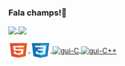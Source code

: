 ### Fala champs!👋

  <a href="https://github.com/guinlops">
  <div>
  <img height="180em" align="center" src="https://github-readme-stats.vercel.app/api?username=guinlops&show_icons=true&theme=chartreuse-dark&include_all_commits=true&count_private=true"/>
  <img height="180em" align="center" src="https://github-readme-stats.vercel.app/api/top-langs/?username=guinlops&layout=compact&langs_count=7&theme=chartreuse-dark"/>
  </div>

 <div style="display: inline_block" ><br>
  <!--<img align="center" alt="gui-Js" height="30" width="40" src="https://raw.githubusercontent.com/devicons/devicon/master/icons/javascript/javascript-plain.svg">-->
  <img align="center"  alt="gui-HTML" height="30" width="40" src="https://raw.githubusercontent.com/devicons/devicon/master/icons/html5/html5-original.svg">
  <img align="center"  alt="Gui-CSS" height="30" width="40" src="https://raw.githubusercontent.com/devicons/devicon/master/icons/css3/css3-original.svg">
 
  <img align="center"  alt="gui-C" height= "30" width="40" src="https://cdn.jsdelivr.net/gh/devicons/devicon/icons/c/c-original.svg">
  <img align="center"  alt="gui-C++" height= "30" width="40" src="https://cdn.jsdelivr.net/gh/devicons/devicon/icons/cplusplus/cplusplus-original.svg">
</div>
  
<!--
**guinlops/guinlops** is a ✨ _special_ ✨ repository because its `README.md` (this file) appears on your GitHub profile.

Here are some ideas to get you started:

- 🔭 I’m currently working on ...
- 🌱 I’m currently learning ...
- 👯 I’m looking to collaborate on ...
- 🤔 I’m looking for help with ...
- 💬 Ask me about ...
- 📫 How to reach me: ...
- 😄 Pronouns: ...
- ⚡ Fun fact: ...
-->
